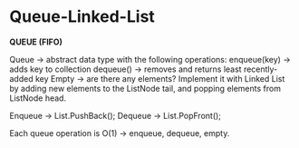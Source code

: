 # Queue-Linked-List

**QUEUE (FIFO)**

Queue → abstract data type with the following operations:
enqueue(key) → adds key to collection
dequeue() → removes and returns least recently-added key
Empty → are there any elements?
Implement it with Linked List by adding new elements to the ListNode tail, and popping elements from ListNode head.

Enqueue → List.PushBack();
Dequeue → List.PopFront();

Each queue operation is O(1) → enqueue, dequeue, empty.

